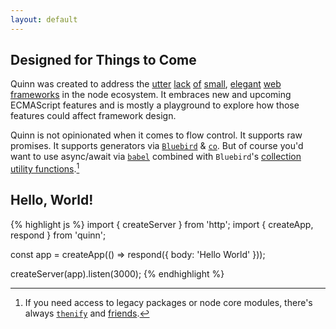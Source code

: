 ```yaml
---
layout: default
---
```


<div id="flashy-big-logo"></div>

<section id="intro"><div markdown="1">

# Designed for Things to Come

Quinn was created to address the [utter](http://expressjs.com/) [lack](http://hapijs.com/) [of](http://locomotivejs.org/guide/) [small](http://mcavage.me/node-restify/), [elegant](https://www.totaljs.com/) [web](http://locomotivejs.org/guide/) [frameworks](http://sailsjs.org/#!/) in the node ecosystem.
It embraces new and upcoming ECMAScript features and is mostly a playground to explore how those features could affect framework design.

Quinn is not opinionated when it comes to flow control.
It supports raw promises.
It supports generators via [`Bluebird`](https://github.com/petkaantonov/bluebird/blob/master/API.md#promisecoroutinegeneratorfunction-generatorfunction---function) & [`co`](https://www.npmjs.com/package/co).
But of course you'd want to use async/await via [`babel`](https://babeljs.io/)
combined with `Bluebird`'s [collection utility functions](https://github.com/petkaantonov/bluebird/blob/master/API.md#collections).[^1]


</div></section>
<section id="intro"><div markdown="1">

# Hello, World!

{% highlight js %}
import { createServer } from 'http';
import { createApp, respond } from 'quinn';

const app = createApp(() => respond({ body: 'Hello World' }));

createServer(app).listen(3000);
{% endhighlight %}

[^1]: If you need access to legacy packages or node core modules, there's always [`thenify`](https://www.npmjs.com/package/thenify) and [friends](https://github.com/petkaantonov/bluebird/blob/master/API.md#promisification).

</div></section>
